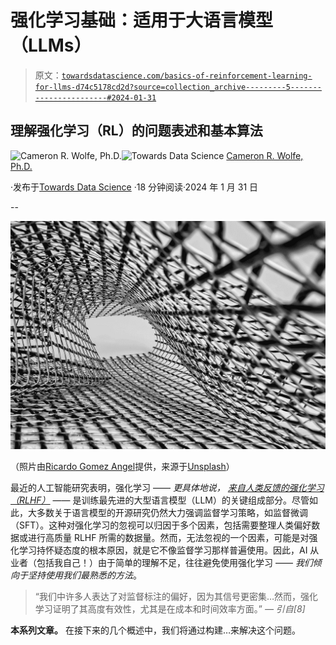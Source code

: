 # 强化学习基础：适用于大语言模型（LLMs）

> 原文：[`towardsdatascience.com/basics-of-reinforcement-learning-for-llms-d74c5178cd2d?source=collection_archive---------5-----------------------#2024-01-31`](https://towardsdatascience.com/basics-of-reinforcement-learning-for-llms-d74c5178cd2d?source=collection_archive---------5-----------------------#2024-01-31)

## 理解强化学习（RL）的问题表述和基本算法

[](https://wolfecameron.medium.com/?source=post_page---byline--d74c5178cd2d--------------------------------)![Cameron R. Wolfe, Ph.D.](https://wolfecameron.medium.com/?source=post_page---byline--d74c5178cd2d--------------------------------)[](https://towardsdatascience.com/?source=post_page---byline--d74c5178cd2d--------------------------------)![Towards Data Science](https://towardsdatascience.com/?source=post_page---byline--d74c5178cd2d--------------------------------) [Cameron R. Wolfe, Ph.D.](https://wolfecameron.medium.com/?source=post_page---byline--d74c5178cd2d--------------------------------)

·发布于[Towards Data Science](https://towardsdatascience.com/?source=post_page---byline--d74c5178cd2d--------------------------------) ·18 分钟阅读·2024 年 1 月 31 日

--

![](img/3e89f8565100e5322bcdaf6af0d84e22.png)

（照片由[Ricardo Gomez Angel](https://unsplash.com/@rgaleriacom?utm_content=creditCopyText&utm_medium=referral&utm_source=unsplash)提供，来源于[Unsplash](https://unsplash.com/photos/grayscale-photo-of-metal-mesh-screen-z6CcN8rlftY?utm_content=creditCopyText&utm_medium=referral&utm_source=unsplash)）

最近的人工智能研究表明，强化学习 —— *更具体地说，* [*来自人类反馈的强化学习（RLHF）*](https://magazine.sebastianraschka.com/p/llm-training-rlhf-and-its-alternatives) —— 是训练最先进的大型语言模型（LLM）的关键组成部分。尽管如此，大多数关于语言模型的开源研究仍然大力强调监督学习策略，如监督微调（SFT）。这种对强化学习的忽视可以归因于多个因素，包括需要整理人类偏好数据或进行高质量 RLHF 所需的数据量。然而，无法忽视的一个因素，可能是对强化学习持怀疑态度的根本原因，就是它不像监督学习那样普遍使用。因此，AI 从业者（包括我自己！）由于简单的理解不足，往往避免使用强化学习 —— *我们倾向于坚持使用我们最熟悉的方法*。

> “我们中许多人表达了对监督标注的偏好，因为其信号更密集…然而，强化学习证明了其高度有效性，尤其是在成本和时间效率方面。” *— 引自[8]*

**本系列文章。** 在接下来的几个概述中，我们将通过构建…来解决这个问题。
